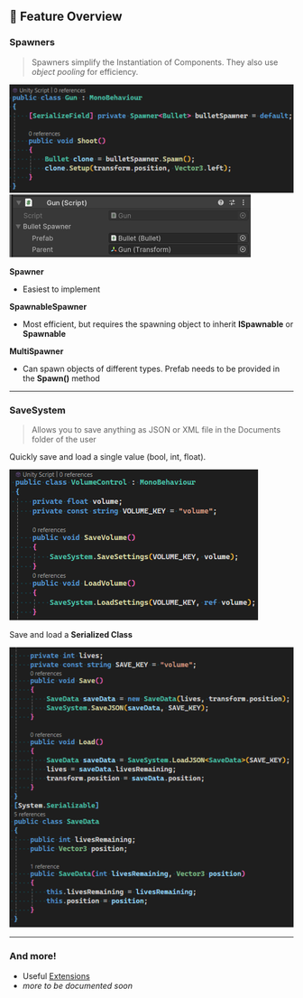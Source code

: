 ﻿## 🚀 Feature Overview

<h3>
    Spawners
</h3>

> Spawners simplify the Instantiation of Components. They also use <i>object pooling</i> for efficiency.

<img src="Documentation/Images/Spawner_Script.png">
<img src="Documentation/Images/Spawner_Inspector.png">

**Spawner**
- Easiest to implement

**SpawnableSpawner**
- Most efficient, but requires the spawning object to inherit **ISpawnable** or **Spawnable**

**MultiSpawner**
- Can spawn objects of different types. Prefab needs to be provided in the **Spawn()** method

--------------------------------------------------

<h3>
    SaveSystem
</h3>

> Allows you to save anything as JSON or XML file in the Documents folder of the user

Quickly save and load a single value (bool, int, float).

<img src="Documentation/Images/SaveSystem_Settings.png">

Save and load a **Serialized Class**

<img src="Documentation/Images/SaveSystem_Data.png">

--------------------------------------------------

<h3>
    And more!
</h3>

- Useful [Extensions](Runtime/Extensions.cs)
- <i> more to be documented soon</i>
